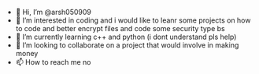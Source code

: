 - 👋 Hi, I’m @arsh050909
- 👀 I’m interested in coding and i would like to leanr some projects on how to code and better encrypt files and code some security type bs
- 🌱 I’m currently learning c++ and python (i dont understand pls help)
- 💞️ I’m looking to collaborate on a project that would involve in making money
- 📫 How to reach me no
  

<!---
arsh050909/arsh050909 is a ✨ special ✨ repository because its `README.md` (this file) appears on your GitHub profile.
You can click the Preview link to take a look at your changes.
--->
